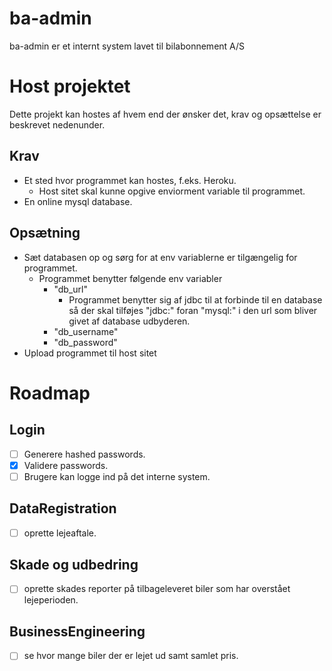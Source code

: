 # ba-admin
ba-admin er et internt system lavet til bilabonnement A/S

# Host projektet
Dette projekt kan hostes af hvem end der ønsker det, krav og opsættelse er beskrevet nedenunder.

## Krav
- Et sted hvor programmet kan hostes, f.eks. Heroku.
  - Host sitet skal kunne opgive enviorment variable til programmet.
- En online mysql database.

## Opsætning
- Sæt databasen op og sørg for at env variablerne er tilgængelig for programmet.
  - Programmet benytter følgende env variabler
    - "db_url"
      - Programmet benytter sig af jdbc til at forbinde til en database så der skal tilføjes "jdbc:" foran "mysql:" i den url som bliver givet af database udbyderen.
    - "db_username"
    - "db_password"
- Upload programmet til host sitet

# Roadmap
## Login
- [ ] Generere hashed passwords.
- [X] Validere passwords.
- [ ] Brugere kan logge ind på det interne system.
## DataRegistration 
- [ ] oprette lejeaftale.
## Skade og udbedring 
- [ ] oprette skades reporter på tilbageleveret biler som har overstået lejeperioden.
## BusinessEngineering 
- [ ] se hvor mange biler der er lejet ud samt samlet pris.